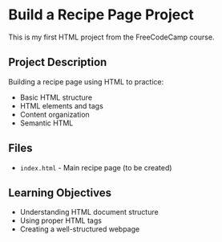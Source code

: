 # Build a Recipe Page Project

This is my first HTML project from the FreeCodeCamp course.

## Project Description
Building a recipe page using HTML to practice:
- Basic HTML structure
- HTML elements and tags
- Content organization
- Semantic HTML

## Files
- `index.html` - Main recipe page (to be created)

## Learning Objectives
- Understanding HTML document structure
- Using proper HTML tags
- Creating a well-structured webpage
